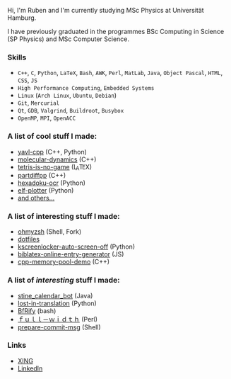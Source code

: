 
Hi, I'm Ruben and I'm currently studying MSc Physics at Universität Hamburg.

I have previously graduated in the programmes BSc Computing in Science (SP Physics) and MSc Computer Science.

### Skills
* `C++`, `C`, `Python`, `LaTeX`, `Bash`, `AWK`, `Perl`, `MatLab`, `Java`, `Object Pascal`, `HTML`, `CSS`, `JS`
* `High Performance Computing`, `Embedded Systems`
* `Linux` (`Arch Linux`, `Ubuntu`, `Debian`)
* `Git`, `Mercurial`
* `Qt`, `GDB`, `Valgrind`, `Buildroot`, `Busybox`
* `OpenMP`, `MPI`, `OpenACC`

### A list of cool stuff I made:
* [yavl-cpp](https://github.com/felsenhower/yavl-cpp) (C++, Python)
* [molecular-dynamics](https://github.com/felsenhower/molecular-dynamics) (C++)
* [tetris-is-no-game](https://github.com/felsenhower/tetris-is-no-game) (<span>L<sup style="font-size:0.85em;vertical-align:-0.2em;margin-left:-0.26em;margin-right:-0.05em;">A</sup>T<sub style="vertical-align:-0.1ex;margin-left:-0.1667em;margin-right:-0.025em;font-size: 0.9em;">E</sub>X</span>)
* [partdiffpp](https://github.com/felsenhower/partdiffpp) (C++)
* [hexadoku-ocr](https://github.com/felsenhower/hexadoku-ocr) (Python)
* [elf-plotter](https://github.com/felsenhower/elf-plotter) (Python)
* [and others...](https://github.com/felsenhower?tab=repositories)

### A list of interesting stuff I made:
* [ohmyzsh](https://github.com/felsenhower/ohmyzsh) (Shell, Fork)
* [dotfiles](https://github.com/felsenhower/dotfiles)
* [kscreenlocker-auto-screen-off](https://github.com/felsenhower/kscreenlocker-auto-screen-off) (Python)
* [biblatex-online-entry-generator](https://github.com/felsenhower/biblatex-online-entry-generator) (JS)
* [cpp-memory-pool-demo](https://github.com/felsenhower/cpp-memory-pool-demo) (C++)

### A list of *interesting* stuff I made:
* [stine_calendar_bot](https://github.com/felsenhower/stine_calendar_bot) (Java)
* [lost-in-translation](https://github.com/felsenhower/lost-in-translation) (Python)
* [BfRify](https://github.com/felsenhower/BfRify) (bash)
* [ｆｕｌｌ－ｗｉｄｔｈ](https://gist.github.com/felsenhower/e103a0f6c2354b9d74afd9e6e60c16c5) (Perl)
* [prepare-commit-msg](https://gist.github.com/felsenhower/10a91e5943668825dc965c995054ac14) (Shell)

### Links
* [XING](https://www.xing.com/profile/Ruben_Felgenhauer/)
* [LinkedIn](https://www.linkedin.com/in/ruben-felgenhauer-874743183/)
